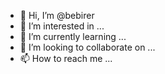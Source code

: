 - 👋 Hi, I’m @bebirer
- 👀 I’m interested in ...
- 🌱 I’m currently learning ...
- 💞️ I’m looking to collaborate on ...
- 📫 How to reach me ...

<!---
bebirer/bebirer is a ✨ special ✨ repository because its `README.md` (this file) appears on your GitHub profile.
You can click the Preview link to take a look at your changes.
--->
